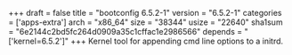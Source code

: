 +++
draft = false
title = "bootconfig 6.5.2-1"
version = "6.5.2-1"
categories = ['apps-extra']
arch = "x86_64"
size = "38344"
usize = "22640"
sha1sum = "6e2144c2bd5fc264d0909a35c1cffac1e2986566"
depends = "['kernel=6.5.2']"
+++
Kernel tool for appending cmd line options to a initrd.